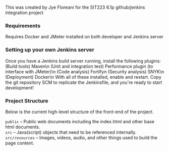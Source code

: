 This was created by Jye Floreani for the SIT223 6.1p github/jenkins integration project

### Requirements
Requires Docker and JMeter installed on both developer and Jenkins server

### Setting up your own Jenkins server
Once you have a Jenkins build server running, install the following plugins:
(Build tools) Maven\n
(Unit and integration test) Performance plugin (to interface with JMeter)\n
(Code analysis) Fortifyn
(Security analysis) SNYK\n
(Deployment) Docker\n
With all of these installed, enable and restart. Copy the git repository SCM to replicate the Jenkinsfile, and you're ready to start development!

### Project Structure
Below is the current high-level structure of the front-end of the project.

`public` – Public web documents including the index.html and other base html documents.<br />
`src` – Java(script) objects that need to be referenced internally.<br />
`src/resources` – Images, videos, audio, and other things used to build the page content.<br />
